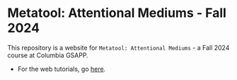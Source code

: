 # Metatool: Attentional Mediums - Fall 2024

This repository is a website for `Metatool: Attentional Mediums` - a Fall 2024 course at Columbia GSAPP.

- For the web tutorials, go [here](https://github.com/dantaeyoung/metatool-attentional-mediums-fa24/blob/main/web/README.md).
